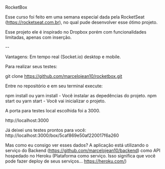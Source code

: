 RocketBox

Esse curso foi feito em uma semana especial dada pela RocketSeat (https://rocketseat.com.br), no qual pude desenvolver esse ótimo projeto.


Esse projeto ele é inspirado no Dropbox porém com funcionalidades limitadas, apenas com inserção.

--

Vantagens:
Em tempo real (Socket.io) desktop e mobile.


Para realizar seus testes:

git clone https://github.com/marcelojean10/rocketbox.git

Entre no repositório e em seu terminal execute:


npm install ou yarn install - Você instalar as depedências do projeto.
npm start ou yarn start     - Você vai inicializar o projeto.

A porta para testes local escolhida foi a 3000.

http://localhost:3000



Já deixei uns testes prontos para você: 
http://localhost:3000/box/5caf869e50af220017f6a260



Mas como eu consigo ver esses dados?
A aplicação está utilizando o serviço do Backend (https://github.com/marcelojean10/backend) como API hospedado no Heroku (Plataforma como serviço. Isso significa que você pode fazer deploy de seus serviços... https://heroku.com/)

